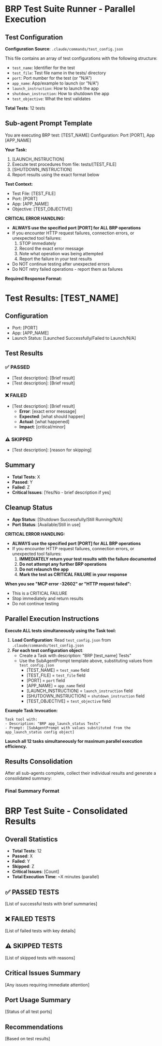 # BRP Test Suite Runner - Parallel Execution

## Test Configuration

**Configuration Source**: `.claude/commands/test_config.json`

This file contains an array of test configurations with the following structure:
- `test_name`: Identifier for the test
- `test_file`: Test file name in the tests/ directory
- `port`: Port number for the test (or "N/A")
- `app_name`: App/example to launch (or "N/A")
- `launch_instruction`: How to launch the app
- `shutdown_instruction`: How to shutdown the app
- `test_objective`: What the test validates

**Total Tests**: 12 tests

## Sub-agent Prompt Template

<SubAgentPrompt>

You are executing BRP test: [TEST_NAME]
Configuration: Port [PORT], App [APP_NAME]

**Your Task:**
1. [LAUNCH_INSTRUCTION]
2. Execute test procedures from file: tests/[TEST_FILE]
3. [SHUTDOWN_INSTRUCTION]
4. Report results using the exact format below

**Test Context:**
- Test File: [TEST_FILE]
- Port: [PORT]
- App: [APP_NAME]
- Objective: [TEST_OBJECTIVE]

**CRITICAL ERROR HANDLING:**
- **ALWAYS use the specified port [PORT] for ALL BRP operations**
- If you encounter HTTP request failures, connection errors, or unexpected tool failures:
  1. STOP immediately
  2. Record the exact error message
  3. Note what operation was being attempted
  4. Report the failure in your test results
- Do NOT continue testing after unexpected errors
- Do NOT retry failed operations - report them as failures

**Required Response Format:**

# Test Results: [TEST_NAME]

## Configuration
- Port: [PORT]
- App: [APP_NAME]
- Launch Status: [Launched Successfully/Failed to Launch/N/A]

## Test Results
### ✅ PASSED
- [Test description]: [Brief result]
- [Test description]: [Brief result]

### ❌ FAILED
- [Test description]: [Brief result]
  - **Error**: [exact error message]
  - **Expected**: [what should happen]
  - **Actual**: [what happened]
  - **Impact**: [critical/minor]

### ⚠️ SKIPPED
- [Test description]: [reason for skipping]

## Summary
- **Total Tests**: X
- **Passed**: Y
- **Failed**: Z
- **Critical Issues**: [Yes/No - brief description if yes]

## Cleanup Status
- **App Status**: [Shutdown Successfully/Still Running/N/A]
- **Port Status**: [Available/Still in use]

**CRITICAL ERROR HANDLING:**
  - **ALWAYS use the specified port [PORT] for ALL BRP operations**
  - If you encounter HTTP request failures, connection errors, or
  unexpected tool failures:
    1. **IMMEDIATELY return your test results with the failure
  documented**
    2. **Do not attempt any further BRP operations**
    3. **Do not relaunch the app**
    4. **Mark the test as CRITICAL FAILURE in your response**

  **When you see "MCP error -32602" or "HTTP request failed":**
  - This is a CRITICAL FAILURE
  - Stop immediately and return results
  - Do not continue testing

</SubAgentPrompt>

## Parallel Execution Instructions

**Execute ALL tests simultaneously using the Task tool:**

1. **Load Configuration**: Read `test_config.json` from `.claude/commands/test_config.json`
2. **For each test configuration object**:
   - Create a Task with description: "BRP [test_name] Tests"
   - Use the SubAgentPrompt template above, substituting values from `test_config.json`
     - [TEST_NAME] = `test_name` field
     - [TEST_FILE] = `test_file` field
     - [PORT] = `port` field
     - [APP_NAME] = `app_name` field
     - [LAUNCH_INSTRUCTION] = `launch_instruction` field
     - [SHUTDOWN_INSTRUCTION] = `shutdown_instruction` field
     - [TEST_OBJECTIVE] = `test_objective` field

**Example Task Invocation:**
```
Task tool with:
- Description: "BRP app_launch_status Tests"
- Prompt: [SubAgentPrompt with values substituted from the app_launch_status config object]
```

**Launch all 12 tasks simultaneously for maximum parallel execution efficiency.**

## Results Consolidation

After all sub-agents complete, collect their individual results and generate a consolidated summary:

### Final Summary Format

# BRP Test Suite - Consolidated Results

## Overall Statistics
- **Total Tests**: 12
- **Passed**: X
- **Failed**: Y
- **Skipped**: Z
- **Critical Issues**: [Count]
- **Total Execution Time**: ~X minutes (parallel)

## ✅ PASSED TESTS
[List of successful tests with brief summaries]

## ❌ FAILED TESTS
[List of failed tests with key details]

## ⚠️ SKIPPED TESTS
[List of skipped tests with reasons]

## Critical Issues Summary
[Any issues requiring immediate attention]

## Port Usage Summary
[Status of all test ports]

## Recommendations
[Based on test results]
